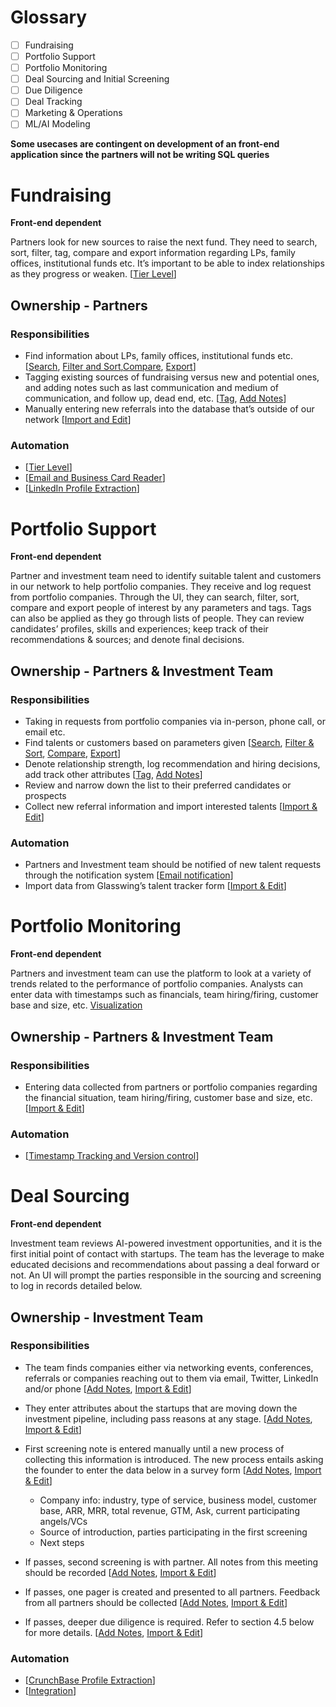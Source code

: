 # Glossary
- [ ] Fundraising
- [ ] Portfolio Support
- [ ] Portfolio Monitoring
- [ ] Deal Sourcing and Initial Screening
- [ ] Due Diligence
- [ ] Deal Tracking
- [ ] Marketing & Operations
- [ ] ML/AI Modeling

**Some usecases are contingent on development of an front-end application since the partners will not be writing SQL queries**

# Fundraising
**Front-end dependent**

Partners look for new sources to raise the next fund. They need to search, sort, filter, tag, compare and export information regarding LPs, family offices, institutional funds etc. It’s important to be able to index relationships as they progress or weaken. [[Tier Level](./Requirements.md#tier-level)]

## Ownership - Partners
### Responsibilities
- Find information about LPs, family offices, institutional funds etc. [[Search](./Requirements.md#search), [Filter and Sort](./Requirements.md#filter-and-sort),[Compare](./Requirements.md#compare), [Export](./Requirements.md#export)]
- Tagging existing sources of fundraising versus new and potential ones, and adding notes such as last communication and medium of communication, and follow up, dead end, etc. [[Tag](./Requirements.md#tag), [Add Notes](./Requirements.md#add-notes)]
- Manually entering new referrals into the database that’s outside of our network [[Import and Edit](./Requirements.md#import-and-edit)]

### Automation
- [[Tier Level](./Requirements.md#tier-level)]
- [[Email and Business Card Reader](./Requirements.md#email-and-business-card-reader)]
- [[LinkedIn Profile Extraction](./Requirements.md#linkedin-profile-extraction)]

# Portfolio Support
**Front-end dependent**

Partner and investment team need to identify suitable talent and customers in our network to help portfolio companies. They receive and log request from portfolio companies. Through the UI, they can search, filter, sort, compare and export people of interest by any parameters and tags. Tags can also be applied as they go through lists of people. They can review candidates’ profiles, skills and experiences; keep track of their recommendations & sources; and denote final decisions. 

## Ownership - Partners & Investment Team

### Responsibilities
- Taking in requests from portfolio companies via in-person, phone call, or email etc.
- Find talents or customers based on parameters given [[Search](./Requirements.md#search), [Filter & Sort](./Requirements.md#filter-and-sort), [Compare](./Requirements.md#compare), [Export](./Requirements.md#export)]
- Denote relationship strength, log recommendation and hiring decisions, add track other attributes [[Tag](./Requirements.md#tag), [Add Notes](./Requirements.md#add-notes)]
- Review and narrow down the list to their preferred candidates or prospects
- Collect new referral information and import interested talents [[Import & Edit](./Requirements.md#import-and-edit)]

### Automation
- Partners and Investment team should be notified of new talent requests through the notification system [[Email notification](./Requirements.md#email-nortification)]
- Import data from Glasswing’s talent tracker form [[Import & Edit](./Requirements.md#import-and-edit)]

# Portfolio Monitoring
**Front-end dependent**

Partners and investment team can use the platform to look at a variety of trends related to the performance of portfolio companies. Analysts can enter data with timestamps such as financials, team hiring/firing, customer base and size, etc. [Visualization](./Requirements.md#visualization)

## Ownership - Partners & Investment Team

### Responsibilities
- Entering data collected from partners or portfolio companies regarding the financial situation, team hiring/firing, customer base and size, etc.  [[Import & Edit](./Requirements.md#import-and-edit)]

### Automation
- [[Timestamp Tracking and Version control](./Requirements.md#timestamp-tracking-and-version-control)]


# Deal Sourcing
**Front-end dependent**

Investment team reviews AI-powered investment opportunities, and it is the first initial point of contact with startups. The team has the leverage to make educated decisions and recommendations about passing a deal forward or not. An UI will prompt the parties responsible in the sourcing and screening to log in records detailed below.
## Ownership - Investment Team

### Responsibilities
- The team finds companies either via networking events, conferences, referrals or companies reaching out to them via email, Twitter, LinkedIn and/or phone [[Add Notes](./Requirements.md#), [Import & Edit](./Requirements.md#import-and-edit)] 

- They enter attributes about the startups that are moving down the investment pipeline, including pass reasons at any stage.  [[Add Notes](./Requirements.md#), [Import & Edit](./Requirements.md#import-and-edit)] 

- First screening note is entered manually until a new process of collecting this information is introduced. The new process entails asking the founder to enter the data below in a survey form [[Add Notes](./Requirements.md#), [Import & Edit](./Requirements.md#import-and-edit)] 
  - Company info: industry, type of service, business model, customer base, ARR, MRR, total revenue, GTM, Ask, current participating angels/VCs
  - Source of introduction, parties participating in the first screening 
  - Next steps
- If passes, second screening is with partner. All notes from this meeting should be recorded [[Add Notes](./Requirements.md#), [Import & Edit](./Requirements.md#import-and-edit)] 

- If passes, one pager is created and presented to all partners. Feedback from all partners should be collected [[Add Notes](./Requirements.md#), [Import & Edit](./Requirements.md#import-and-edit)] 
- If passes, deeper due diligence is required. Refer to section 4.5 below for more details. [[Add Notes](./Requirements.md#), [Import & Edit](./Requirements.md#import-and-edit)] 


### Automation
- [[CrunchBase Profile Extraction](./Requirements.md#crunchBase-profile-extraction)]
- [[Integration](./Requirements.md#integration)]


